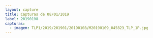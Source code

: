```yaml
---
layout: capture
title: Capturas de 08/01/2019
label: 20190108
capturas:
  - imagem: TLP1/2019/201901/20190108/M20190109_045823_TLP_1P.jpg
---
```

